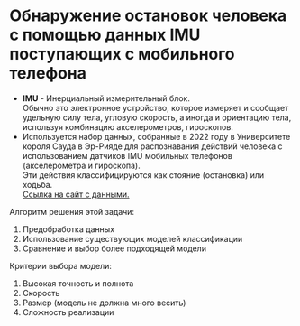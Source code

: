 # Обнаружение остановок человека с помощью данных IMU поступающих с мобильного телефона

* **IMU** - Инерциальный измерительный блок.  
Обычно это электронное устройство, которое измеряет и сообщает удельную силу тела, угловую скорость, а иногда и ориентацию тела, используя комбинацию акселерометров, гироскопов.
* Используется набор данных, собранные в 2022 году в Университете короля Сауда в Эр-Рияде для распознавания действий человека с использованием датчиков IMU мобильных телефонов (акселерометра и гироскопа).  
Эти действия классифицируются как стояние (остановка) или ходьба.  
[Ссылка на сайт с данными.](https://archive.ics.uci.edu/dataset/755/accelerometer+gyro+mobile+phone+dataset)

Алгоритм решения этой задачи:
1. Предобработка данных
2. Использование существующих моделей классификации
3. Сравнение и выбор более подходящей модели

Критерии выбора модели:
1. Высокая точность и полнота
2. Скорость
3. Размер (модель не должна много весить)
4. Сложность реализации
